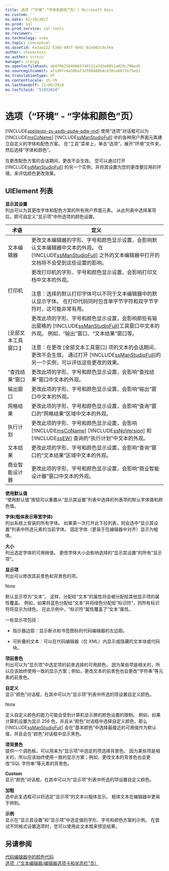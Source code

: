 ```yaml
---
title: 选项（“环境”-“字体和颜色”页）| Microsoft Docs
ms.custom: ''
ms.date: 01/19/2017
ms.prod: sql
ms.prod_service: sql-tools
ms.reviewer: ''
ms.technology: ssms
ms.topic: conceptual
ms.assetid: ea3aa222-538d-485f-99dc-01eb02cdcfea
author: stevestein
ms.author: sstein
manager: craigg
ms.openlocfilehash: ab479625b40665749111a7d3e0851a029c706edb
ms.sourcegitcommit: af1d9fc4a50baf3df60488b4c630ce68f7e75ed1
ms.translationtype: HT
ms.contentlocale: zh-CN
ms.lasthandoff: 11/06/2018
ms.locfileid: "51032654"
---
```

# <a name="options-environment---fonts-and-colors-page"></a>选项（“环境” - “字体和颜色”页）
[!INCLUDE[appliesto-ss-asdb-asdw-pdw-md](../../includes/appliesto-ss-asdb-asdw-pdw-md.md)]
使用“选项”对话框可以为 [!INCLUDE[msCoName](../../includes/msconame_md.md)] [!INCLUDE[ssManStudioFull](../../includes/ssmanstudiofull-md.md)] 中的各种用户界面元素建立自定义的字体和配色方案。 在“工具”菜单上，单击“选项”，展开“环境”文件夹，然后选择“字体和颜色”。  
  
在更改配色方案的会话期间，更改不会生效。 您可以通过打开 [!INCLUDE[ssManStudioFull](../../includes/ssmanstudiofull-md.md)] 的另一个实例，并将其设置为您的更改要应用的环境，来评估颜色更改效果。  
  
## <a name="uielement-list"></a>UIElement 列表  
**显示其设置**  
列出可以为其更改字体和配色方案的所有用户界面元素。 从此列表中选择某项后，即可自定义“显示项”中所选项的颜色设置。  
  
|术语|定义|  
|--------|--------------|  
|文本编辑器|更改文本编辑器的字形、字号和颜色显示设置，会影响默认文本编辑器中文本的外观。 在 [!INCLUDE[ssManStudioFull](../../includes/ssmanstudiofull-md.md)] 之外的文本编辑器中打开的文档将不会受到这些设置的影响。|  
|打印机|更改打印机的字形、字号和颜色显示设置，会影响打印文档中文本的外观。<br /><br />注意：选择的默认打印字体可以不同于文本编辑器中的默认显示字体。 在打印代码同时包含单字节字符和双字节字符时，这可能非常有用。|  
|[全部文本工具窗口 **]**|更改此项的字形、字号和颜色显示设置，会影响那些有输出窗格的 [!INCLUDE[ssManStudioFull](../../includes/ssmanstudiofull-md.md)]工具窗口中文本的外观。 例如，“输出”窗口、“文本结果”窗口等。<br /><br />注意：在更改 [全部文本工具窗口] 项的文本的会话期间，更改不会生效。 通过打开 [!INCLUDE[ssManStudioFull](../../includes/ssmanstudiofull-md.md)]的另一个实例，可以评估这些更改的效果。|  
|“查找结果”窗口|更改此项的字形、字号和颜色显示设置，会影响“查找结果”窗口中文本的外观。|  
|输出窗口|更改此项的字形、字号和颜色显示设置，会影响“输出”窗口中文本的外观。|  
|网格结果|更改此项的字形、字号和颜色显示设置，会影响“查询”窗口的“网格结果”区域中文本的外观。|  
|执行计划|更改此项的字形、字号和颜色显示设置，会影响 [!INCLUDE[msCoName](../../includes/msconame_md.md)] [!INCLUDE[ssNoVersion](../../includes/ssnoversion-md.md)] 和 [!INCLUDE[ssEW](../../includes/ssew-md.md)] 查询的“执行计划”中文本的外观。|  
|文本结果|更改此项的字形、字号和颜色显示设置，会影响“查询”窗口的“文本结果”区域中文本的外观。|  
|商业智能设计器|更改此项的字形、字号和颜色显示设置，会影响“商业智能设计器”窗口中文本的外观。|  
  
**使用默认值**  
“使用默认值”按钮可以重置从“显示其设置”列表中选择的列表项的默认字体值和颜色值。  
  
**字体(粗体表示等宽字体)**  
列出系统上安装的所有字体。 如果第一次打开此下拉列表，则会选中“显示其设置”列表中所选元素的当前字体。 固定字体（更易于在编辑器中对齐）显示为粗体。  
  
**大小**  
列出选定字体的可用磅值。 更改字体大小会影响选择的“显示其设置”的所有“显示项”。  
  
**显示项**  
列出可以修改其前景色和背景色的项。  
  
> [!NOTE]  
> 默认显示项为“文本”。 这样，分配给“文本”的属性将会被分配给其他显示项的属性覆盖。 例如，如果将蓝色分配给“文本”并将绿色分配给“标识符”，则所有标识符将显示为绿色。 在此示例中，“标识符”属性覆盖了“文本”属性。  
  
一些显示项包括：  
  
-   指示器边距：显示断点和书签图标的代码编辑器的左边距。  
  
-   可折叠的文本：可以在代码编辑器（仅 XML）内显示或隐藏的文本块或代码块。  
  
**项前景色**  
列出可以为“显示项”中选定项的前景选择的可用颜色。 因为某些项是相关的，所以应该始终使用一致的显示方案；例如，更改文本的前景色也会更改“字符串”等元素的前景色。  
  
**自定义**  
显示“颜色”对话框，在其中可以为“显示项”列表中所选的项设置自定义颜色。  
  
> [!NOTE]  
> 定义自定义颜色的能力可能会受到计算机显示屏的颜色设置的限制。 例如，如果计算机设置为显示 256 色，并且从“颜色”对话框中选择自定义颜色，那么 [!INCLUDE[ssManStudioFull](../../includes/ssmanstudiofull-md.md)] 会在“基本颜色”中选择最接近的可用值作为默认值，并且会在“颜色”对话框中显示黑色。  
  
**项背景色**  
提供一个调色板，可以用来为“显示项”中选定的项选择背景色。 因为某些项是相关的，所以应该始终使用一致的显示方案；例如，更改文本的背景色也会更改“SQL 字符串”等元素的背景色。  
  
**Custom**  
显示“颜色”对话框，在其中可以为“显示项”列表中所选的项设置自定义颜色。  
  
**加粗**  
选中此复选框可以将选定“显示项”的文本以粗体显示。 粗体文本在编辑器中更易于辨别。  
  
**示例**  
显示在“显示其设置”和“显示项”中选定值的字形、字号和颜色方案的示例。 在尝试不同格式设置选项时，您可以使用此文本框来预览结果。  
  
## <a name="see-also"></a>另请参阅  
[代码编辑器中的颜色代码](../../relational-databases/scripting/color-coding-in-query-editors.md)  
[选项（“文本编辑器/编辑器选项卡和状态栏”页）](http://msdn.microsoft.com/e4815678-7885-4631-878f-c6a2b857ee05)  
  
